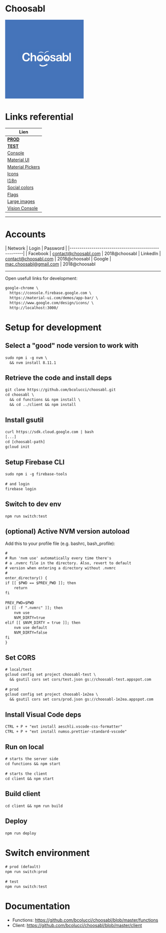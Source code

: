 
# Choosabl

![logo](https://github.com/bcolucci/choosabl/blob/master/client/public/logo254.png?raw=true)

# Links referential

| Lien                                                                                                  |
|-------------------------------------------------------------------------------------------------------|
| [**PROD**](https://choosabl-1e2ea.firebaseapp.com)
| [**TEST**](https://choosabl-test.firebaseapp.com) 
| [Console](https://console.firebase.google.com) 
| [Material UI](https://material-ui.com/demos/app-bar) 
| [Material Pickers](https://material-ui-pickers.firebaseapp.com) 
| [Icons](https://www.google.com/design/icons/) 
| [I18n](https://react.i18next.com/)     
| [Social colors](https://www.materialui.co/socialcolors)
| [Flags](https://github.com/wiredmax/react-flags)
| [Large images](https://commons.wikimedia.org/w/index.php?title=Category:Large_images#mw-category-media)
| [Vision Console](https://beta-dot-custom-vision.appspot.com)

---

# Accounts

| Network   | Login                   | Password       |
|------------------------------------------------------|
| Facebook  | contact@choosabl.com    | 2018@choosabl
| LinkedIn  | contact@choosabl.com    | 2018@choosabl
| Google    | mac.choosabl@gmail.com  | 2018@choosabl

---

Open usefull links for development:

    google-chrome \
      https://console.firebase.google.com \
      https://material-ui.com/demos/app-bar/ \
      https://www.google.com/design/icons/ \
      http://localhost:3000/


# Setup for development

## Select a "good" node version to work with

    sudo npm i -g nvm \
      && nvm install 8.11.1

## Retrieve the code and install deps

    git clone https://github.com/bcolucci/choosabl.git
    cd choosabl \
      && cd functions && npm install \
      && cd ../client && npm install

## Install gsutil

    curl https://sdk.cloud.google.com | bash
    [...]
    cd [choosabl-path]
    gcloud init

## Setup Firebase CLI

    sudo npm i -g firebase-tools

    # and login
    firebase login

## Switch to dev env

    npm run switch:test

## (optional) Active NVM version autoload

Add this to your profile file (e.g. bashrc, bash_profile):

    #
    # Run 'nvm use' automatically every time there's
    # a .nvmrc file in the directory. Also, revert to default
    # version when entering a directory without .nvmrc
    #
    enter_directory() {
    if [[ $PWD == $PREV_PWD ]]; then
        return
    fi

    PREV_PWD=$PWD
    if [[ -f ".nvmrc" ]]; then
        nvm use
        NVM_DIRTY=true
    elif [[ $NVM_DIRTY = true ]]; then
        nvm use default
        NVM_DIRTY=false
    fi
    }

## Set CORS

    # local/test
    gcloud config set project choosabl-test \
      && gsutil cors set cors/test.json gs://choosabl-test.appspot.com

    # prod
    gcloud config set project choosabl-1e2ea \
      && gsutil cors set cors/prod.json gs://choosabl-1e2ea.appspot.com    

## Install Visual Code deps

    CTRL + P + "ext install aeschli.vscode-css-formatter"
    CTRL + P + "ext install numso.prettier-standard-vscode"

## Run on local

    # starts the server side
    cd functions && npm start

    # starts the client
    cd client && npm start

## Build client

    cd client && npm run build

## Deploy

    npm run deploy

# Switch environment

    # prod (default)
    npm run switch:prod

    # test
    npm run switch:test

# Documentation

* Functions: https://github.com/bcolucci/choosabl/blob/master/functions
* Client: https://github.com/bcolucci/choosabl/blob/master/client
